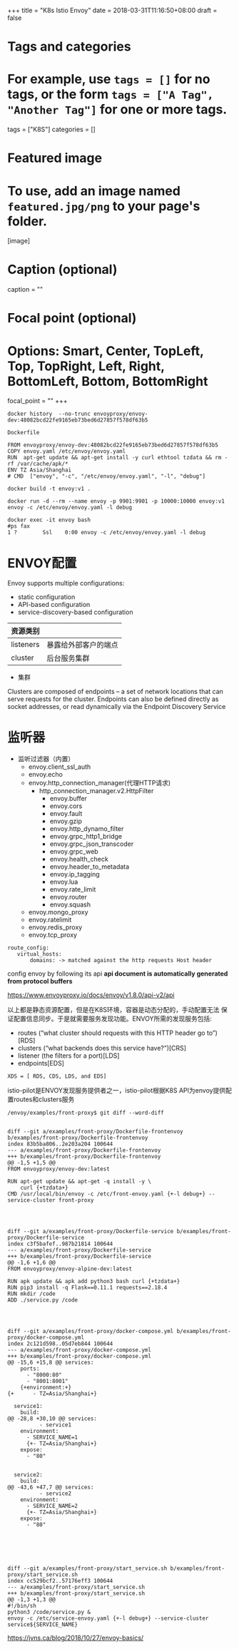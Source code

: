 +++
title = "K8s Istio Envoy"
date = 2018-03-31T11:16:50+08:00
draft = false

# Tags and categories
# For example, use `tags = []` for no tags, or the form `tags = ["A Tag", "Another Tag"]` for one or more tags.
tags = ["K8S"]
categories = []

# Featured image
# To use, add an image named `featured.jpg/png` to your page's folder. 
[image]
  # Caption (optional)
  caption = ""

  # Focal point (optional)
  # Options: Smart, Center, TopLeft, Top, TopRight, Left, Right, BottomLeft, Bottom, BottomRight
  focal_point = ""
+++


```
docker history  --no-trunc envoyproxy/envoy-dev:48082bcd22fe9165eb73bed6d27857f578df63b5
```

`Dockerfile`

```
FROM envoyproxy/envoy-dev:48082bcd22fe9165eb73bed6d27857f578df63b5
COPY envoy.yaml /etc/envoy/envoy.yaml
RUN  apt-get update && apt-get install -y curl ethtool tzdata && rm -rf /var/cache/apk/*
ENV TZ Asia/Shanghai
# CMD  ["envoy", "-c", "/etc/envoy/envoy.yaml", "-l", "debug"]
```


```
docker build -t envoy:v1 .
```


```
docker run -d --rm --name envoy -p 9901:9901 -p 10000:10000 envoy:v1 envoy -c /etc/envoy/envoy.yaml -l debug

docker exec -it envoy bash
#ps fax
1 ?        Ssl    0:00 envoy -c /etc/envoy/envoy.yaml -l debug
```

# ENVOY配置

Envoy supports multiple configurations:

- static configuration
- API-based configuration
- service-discovery-based configuration


资源类别 ||
:---|:---
listeners | 暴露给外部客户的端点
cluster   | 后台服务集群


- 集群

Clusters are composed of endpoints – a set of network locations that can serve requests for the cluster.  Endpoints can also be defined directly as socket addresses, or read dynamically via the Endpoint Discovery Service


# 监听器

- 监听过滤器（内置）  
  + envoy.client_ssl_auth
  + envoy.echo
  + envoy.http_connection_manager(代理HTTP请求)
       + http_connection_manager.v2.HttpFilter
            + envoy.buffer
            + envoy.cors
            + envoy.fault
            + envoy.gzip
            + envoy.http_dynamo_filter
            + envoy.grpc_http1_bridge
            + envoy.grpc_json_transcoder
            + envoy.grpc_web
            + envoy.health_check
            + envoy.header_to_metadata
            + envoy.ip_tagging
            + envoy.lua
            + envoy.rate_limit
            + envoy.router
            + envoy.squash
  + envoy.mongo_proxy
  + envoy.ratelimit
  + envoy.redis_proxy
  + envoy.tcp_proxy



```
route_config:
   virtual_hosts:
       domains: -> matched against the http requests Host header
```

config envoy by following its api
**api document is automatically generated from protocol buffers**

https://www.envoyproxy.io/docs/envoy/v1.8.0/api-v2/api


以上都是静态资源配置，但是在K8S环境，容器是动态分配的，手动配置无法
保证配置信息同步。于是就需要服务发现功能。ENVOY所需的发现服务包括:

- routes (“what cluster should requests with this HTTP header go to”)[RDS]
- clusters (“what backends does this service have?”)[CRS]
- listener (the filters for a port)[LDS]
- endpoints[EDS]

```
XDS = [ RDS, CDS, LDS, and EDS] 
```

istio-pilot是ENVOY发现服务提供者之一，istio-pilot根据K8S API为envoy提供配置routes和clusters服务





```
/envoy/examples/front-proxy$ git diff --word-diff


diff --git a/examples/front-proxy/Dockerfile-frontenvoy b/examples/front-proxy/Dockerfile-frontenvoy
index 83b5ba806..2e203a204 100644
--- a/examples/front-proxy/Dockerfile-frontenvoy
+++ b/examples/front-proxy/Dockerfile-frontenvoy
@@ -1,5 +1,5 @@
FROM envoyproxy/envoy-dev:latest

RUN apt-get update && apt-get -q install -y \
    curl {+tzdata+}
CMD /usr/local/bin/envoy -c /etc/front-envoy.yaml {+-l debug+} --service-cluster front-proxy




diff --git a/examples/front-proxy/Dockerfile-service b/examples/front-proxy/Dockerfile-service
index c3f5bafef..987b21814 100644
--- a/examples/front-proxy/Dockerfile-service
+++ b/examples/front-proxy/Dockerfile-service
@@ -1,6 +1,6 @@
FROM envoyproxy/envoy-alpine-dev:latest

RUN apk update && apk add python3 bash curl {+tzdata+}
RUN pip3 install -q Flask==0.11.1 requests==2.18.4
RUN mkdir /code
ADD ./service.py /code




diff --git a/examples/front-proxy/docker-compose.yml b/examples/front-proxy/docker-compose.yml
index 2c121d598..05d7eb844 100644
--- a/examples/front-proxy/docker-compose.yml
+++ b/examples/front-proxy/docker-compose.yml
@@ -15,6 +15,8 @@ services:
    ports:
      - "8000:80"
      - "8001:8001"
    {+environment:+}
{+      - TZ=Asia/Shanghai+}

  service1:
    build:
@@ -28,8 +30,10 @@ services:
          - service1
    environment:
      - SERVICE_NAME=1
      {+- TZ=Asia/Shanghai+}
    expose:
      - "80"
      

  service2:
    build:
@@ -43,6 +47,7 @@ services:
          - service2
    environment:
      - SERVICE_NAME=2
      {+- TZ=Asia/Shanghai+}
    expose:
      - "80"






diff --git a/examples/front-proxy/start_service.sh b/examples/front-proxy/start_service.sh
index cc529bcf2..57176eff3 100644
--- a/examples/front-proxy/start_service.sh
+++ b/examples/front-proxy/start_service.sh
@@ -1,3 +1,3 @@
#!/bin/sh
python3 /code/service.py &
envoy -c /etc/service-envoy.yaml {+-l debug+} --service-cluster service${SERVICE_NAME}
```


https://jvns.ca/blog/2018/10/27/envoy-basics/